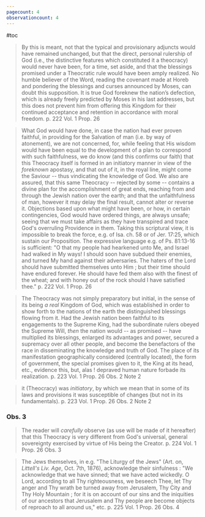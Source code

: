```yaml
---
pagecount: 4
observationcount: 4
---
```

#toc

>By this is meant, not that the typical and provisionary adjuncts would have remained unchanged, but that the direct, personal rulership of God (i.e., the distinctive features which constituted it a theocracy) would never have been, for a time, set aside, and that the blessings promised under a Theocratic rule would have been amply realized. No humble believer of the Word, reading the covenant made at Horeb and pondering the blessings and curses announced by Moses, can doubt this supposition. It is true God foreknew the nation’s defection, which is already freely predicted by Moses in his last addresses, but this does not prevent him from offering this Kingdom for their continued acceptance and retention in accordance with moral freedom.
> p. 222 Vol. 1 Prop. 26

> What God would have done, in case the nation had ever proven faithful, in providing for the Salvation of man (i.e. by way of atonement), we are not concerned, for, while feeling that His wisdom would have been equal to the development of a plan to correspond with such faithfulness, we do know (and this confirms our faith) that this Theocracy itself is formed in an initiatory manner in view of the *foreknown* apostasy, and that out of it, in the royal line, might come the Saviour -- thus vindicating the knowledge of God.  We also are assured, that this same Theocracy -- rejected by some -- contains a divine plan for the accomplishment of great ends, reaching from and through the Jewish nation over the earth; and that the unfaithfulness of man, however it may delay the final result, cannot alter or reverse it. Objections based upon what might have been, or how, in certain contingencies, God would have ordered things, are always unsafe; seeing that we must take affairs as they have transpired and trace God's overruling Providence in them. Taking this scriptural view, it is impossible to break the force, e.g. of Isa. ch. 58 or of Jer. 17:25, which sustain our Proposition.  The expressive language e.g. of Ps. 81:13-16 is sufficient: "O that my people had hearkened unto Me, and Israel had walked in My ways! I should soon have subdued their enemies, and turned My hand against their adversaries. The haters of the Lord should have submitted themselves unto Him ; but their time should have endured forever.  He should have fed them also with the finest of the wheat; and with honey out of the rock should I have satisfied thee."
> p. 222 Vol. 1 Prop. 26 

> The Theocracy was not simply preparatory but initial, in the sense of its being *a real* Kingdom of God, which was established in order to show forth to the nations of the earth the distinguished blessings flowing from it.  Had the Jewish nation been faithful to its engagements to the Supreme King, had the subordinate rulers obeyed the Supreme Will, *then* the nation would -- as promised -- have multiplied its blessings, enlarged its advantages and power, secured a supremacy over all other people, and become the benefactors of the race in disseminating the knowledge and truth of God.  The place of its manifestation geographically considered (centrally located), the form of government, the special promises given to it, the King at its head, etc., evidence this, but, alas ! depraved human nature forbade its realization.
> p. 223 Vol. 1 Prop. 26 Obs. 2 Note 2

>it (Theocracy) was *initiatory*, by which we mean that in some of its laws and provisions it was susceptible of changes (but not in its fundamentals).
>p. 223 Vol. 1 Prop. 26 Obs. 2 Note 2

### Obs. 3
> The reader will *carefully* observe (as use will be made of it hereafter) that this Theocracy is very different from God's universal, general sovereignty exercised by virtue of His being the Creator.
> p. 224 Vol. 1 Prop. 26 Obs. 3

> The Jews themselves, in e.g. "The Liturgy of the Jews" (Art. on, *Littell's Liv. Age*, Oct. 7th, 1876), acknowledge their sinfulness : "We acknowledge that we have sinned; that we have acted wickedly. O Lord, according to all Thy righteousness, we beseech Thee, let Thy anger and Thy wrath be turned away from Jerusalem, Thy City and Thy Holy Mountain ; for it is on account of our sins and the iniquities of our ancestors that Jerusalem and Thy people are become objects of reproach to all around us," etc.
> p. 225 Vol. 1 Prop. 26 Obs. 4


